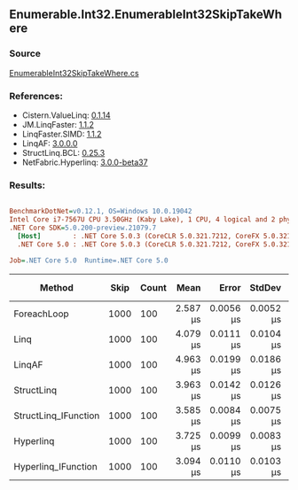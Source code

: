 ﻿## Enumerable.Int32.EnumerableInt32SkipTakeWhere

### Source
[EnumerableInt32SkipTakeWhere.cs](../LinqBenchmarks/Enumerable/Int32/EnumerableInt32SkipTakeWhere.cs)

### References:
- Cistern.ValueLinq: [0.1.14](https://www.nuget.org/packages/Cistern.ValueLinq/0.1.14)
- JM.LinqFaster: [1.1.2](https://www.nuget.org/packages/JM.LinqFaster/1.1.2)
- LinqFaster.SIMD: [1.1.2](https://www.nuget.org/packages/LinqFaster.SIMD/1.0.3)
- LinqAF: [3.0.0.0](https://www.nuget.org/packages/LinqAF/3.0.0.0)
- StructLinq.BCL: [0.25.3](https://www.nuget.org/packages/StructLinq.BCL/0.25.3)
- NetFabric.Hyperlinq: [3.0.0-beta37](https://www.nuget.org/packages/NetFabric.Hyperlinq/3.0.0-beta37)

### Results:
``` ini

BenchmarkDotNet=v0.12.1, OS=Windows 10.0.19042
Intel Core i7-7567U CPU 3.50GHz (Kaby Lake), 1 CPU, 4 logical and 2 physical cores
.NET Core SDK=5.0.200-preview.21079.7
  [Host]        : .NET Core 5.0.3 (CoreCLR 5.0.321.7212, CoreFX 5.0.321.7212), X64 RyuJIT
  .NET Core 5.0 : .NET Core 5.0.3 (CoreCLR 5.0.321.7212, CoreFX 5.0.321.7212), X64 RyuJIT

Job=.NET Core 5.0  Runtime=.NET Core 5.0  

```
|               Method | Skip | Count |     Mean |     Error |    StdDev | Ratio |  Gen 0 | Gen 1 | Gen 2 | Allocated |
|--------------------- |----- |------ |---------:|----------:|----------:|------:|-------:|------:|------:|----------:|
|          ForeachLoop | 1000 |   100 | 2.587 μs | 0.0056 μs | 0.0052 μs |  1.00 | 0.0191 |     - |     - |      40 B |
|                 Linq | 1000 |   100 | 4.079 μs | 0.0111 μs | 0.0104 μs |  1.58 | 0.0992 |     - |     - |     208 B |
|               LinqAF | 1000 |   100 | 4.963 μs | 0.0199 μs | 0.0186 μs |  1.92 | 0.0153 |     - |     - |      40 B |
|           StructLinq | 1000 |   100 | 3.963 μs | 0.0142 μs | 0.0126 μs |  1.53 | 0.0610 |     - |     - |     128 B |
| StructLinq_IFunction | 1000 |   100 | 3.585 μs | 0.0084 μs | 0.0075 μs |  1.39 | 0.0191 |     - |     - |      40 B |
|            Hyperlinq | 1000 |   100 | 3.725 μs | 0.0099 μs | 0.0083 μs |  1.44 | 0.0191 |     - |     - |      40 B |
|  Hyperlinq_IFunction | 1000 |   100 | 3.094 μs | 0.0110 μs | 0.0103 μs |  1.20 | 0.0191 |     - |     - |      40 B |

